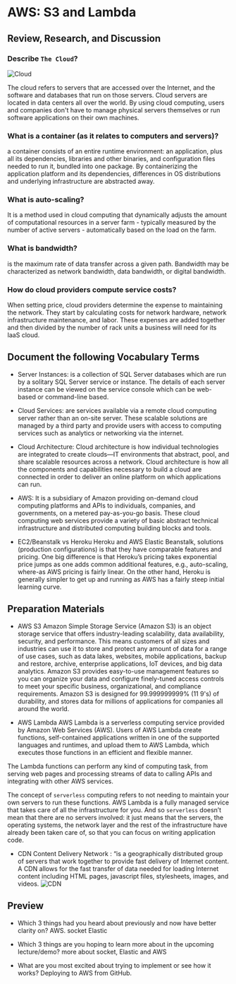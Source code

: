 # AWS: S3 and Lambda


## Review, Research, and Discussion

### Describe `The Cloud`?
![Cloud](https://www.7wdata.be/wp-content/uploads/2019/04/20190402205647-GettyImages-943065362jpeg.png)

The cloud refers to servers that are accessed over the Internet, and the software and databases that run on those servers. Cloud servers are located in data centers all over the world. By using cloud computing, users and companies don't have to manage physical servers themselves or run software applications on their own machines.

### What is a container (as it relates to computers and servers)?

a container consists of an entire runtime environment: an application, plus all its dependencies, libraries and other binaries, and configuration files needed to run it, bundled into one package. By containerizing the application platform and its dependencies, differences in OS distributions and underlying infrastructure are abstracted away.

### What is auto-scaling?

It is a method used in cloud computing that dynamically adjusts the amount of computational resources in a server farm - typically measured by the number of active servers - automatically based on the load on the farm.

### What is bandwidth?

is the maximum rate of data transfer across a given path. Bandwidth may be characterized as network bandwidth, data bandwidth, or digital bandwidth.

### How do cloud providers compute service costs?

When setting price, cloud providers determine the expense to maintaining the network. They start by calculating costs for network hardware, network infrastructure maintenance, and labor. These expenses are added together and then divided by the number of rack units a business will need for its IaaS cloud.


## Document the following Vocabulary Terms

* Server Instances: is a collection of SQL Server databases which are run by a solitary SQL Server service or instance. The details of each server instance can be viewed on the service console which can be web-based or command-line based.

* Cloud Services: are services available via a remote cloud computing server rather than an on-site server. These scalable solutions are managed by a third party and provide users with access to computing services such as analytics or networking via the internet.

* Cloud Architecture: Cloud architecture is how individual technologies are integrated to create clouds—IT environments that abstract, pool, and share scalable resources across a network. Cloud architecture is how all the components and capabilities necessary to build a cloud are connected in order to deliver an online platform on which applications can run.

* AWS: It is a subsidiary of Amazon providing on-demand cloud computing platforms and APIs to individuals, companies, and governments, on a metered pay-as-you-go basis. These cloud computing web services provide a variety of basic abstract technical infrastructure and distributed computing building blocks and tools.

* EC2/Beanstalk vs Heroku Heroku and AWS Elastic Beanstalk, solutions (production configurations) is that they have comparable features and pricing. One big difference is that Heroku’s pricing takes exponential price jumps as one adds common additional features, e.g., auto-scaling, where-as AWS pricing is fairly linear. On the other hand, Heroku is generally simpler to get up and running as AWS has a fairly steep initial learning curve.


## Preparation Materials

* AWS S3
Amazon Simple Storage Service (Amazon S3) is an object storage service that offers industry-leading scalability, data availability, security, and performance. This means customers of all sizes and industries can use it to store and protect any amount of data for a range of use cases, such as data lakes, websites, mobile applications, backup and restore, archive, enterprise applications, IoT devices, and big data analytics. Amazon S3 provides easy-to-use management features so you can organize your data and configure finely-tuned access controls to meet your specific business, organizational, and compliance requirements. Amazon S3 is designed for 99.999999999% (11 9's) of durability, and stores data for millions of applications for companies all around the world.

* AWS Lambda
AWS Lambda is a serverless computing service provided by Amazon Web Services (AWS). Users of AWS Lambda create functions, self-contained applications written in one of the supported languages and runtimes, and upload them to AWS Lambda, which executes those functions in an efficient and flexible manner.

The Lambda functions can perform any kind of computing task, from serving web pages and processing streams of data to calling APIs and integrating with other AWS services.

The concept of `serverless` computing refers to not needing to maintain your own servers to run these functions. AWS Lambda is a fully managed service that takes care of all the infrastructure for you. And so `serverless` doesn’t mean that there are no servers involved: it just means that the servers, the operating systems, the network layer and the rest of the infrastructure have already been taken care of, so that you can focus on writing application code.

* CDN
Content Delivery Network : “is a geographically distributed group of servers that work together to provide fast delivery of Internet content. A CDN allows for the fast transfer of data needed for loading Internet content including HTML pages, javascript files, stylesheets, images, and videos.
![CDN](https://scdn1.plesk.com/wp-content/uploads/2019/04/25141138/image11.jpg)



## Preview 
* Which 3 things had you heard about previously and now have better clarity on?
AWS.
socket
Elastic

* Which 3 things are you hoping to learn more about in the upcoming lecture/demo?
more about socket, Elastic and AWS

* What are you most excited about trying to implement or see how it works?
Deploying to AWS from GitHub.